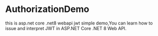 # AuthorizationDemo
this is asp.net core .net8 webapi jwt simple demo,You can learn how to issue and interpret JWT in ASP.NET Core .NET 8 Web API.
